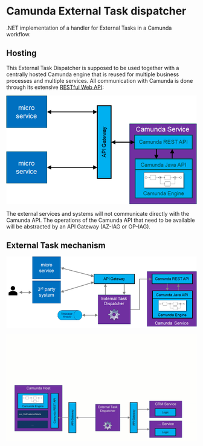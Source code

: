 # Camunda External Task dispatcher

.NET implementation of a handler for External Tasks in a Camunda workflow.

## Hosting

This External Task Dispatcher is supposed to be used together with a centrally hosted Camunda engine that is reused for multiple business processes and multiple services. All communication with Camunda is done through its extensive [RESTful Web API](https://docs.camunda.org/manual/latest/reference/rest/):

![Hosting model](img/camunda-hosting.png)

The external services and systems will not communicate directly with the Camunda API. The operations of the Camunda API that need to be available will be abstracted by an API Gateway (AZ-IAG or OP-IAG).  

## External Task mechanism

![Communication patterns](img/etd-communication-patterns.png)

![ETD Behavior](img/etd-behavior.gif)
